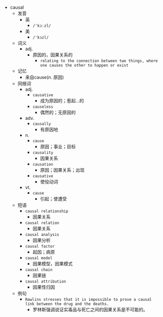 - causal
  - 发音
    - 英
      - `/'kɔːzl/`
    - 美
      - `/'kɔzl/`
  - 词义
    - adj.
      - 原因的，因果关系的
        - `relating to the connection between two things, where one causes the other to happen or exist`
  - 记忆
    - 来自cause(n. 原因)
  - 同根词
    - adj.
      - `causative`
        - 成为原因的；惹起…的
      - `causeless`
        - 偶然的；无原因的
    - adv.
      - `causally`
        - 有原因地
    - n.
      - `cause`
        - 原因；事业；目标
      - `causality`
        - 因果关系
      - `causation`
        - 原因；因果关系；出现
      - `causative`
        - 使役动词
    - vt.
      - `cause`
        - 引起；使遭受
  - 短语
    - `causal relationship`
      - 因果关系 
    - `causal relation`
      - 因果关系 
    - `causal analysis`
      - 因果分析 
    - `causal factor`
      - 起因；病原 
    - `causal model`
      - 因果模型，因果模式 
    - `causal chain`
      - 因果链 
    - `causal attribution`
      - 因果性归因 
  - 例句
    - `Rawlins stresses that it is impossible to prove a causal link between the drug and the deaths.`
      - 罗林斯强调说证实毒品与死亡之间的因果关系是不可能的。

